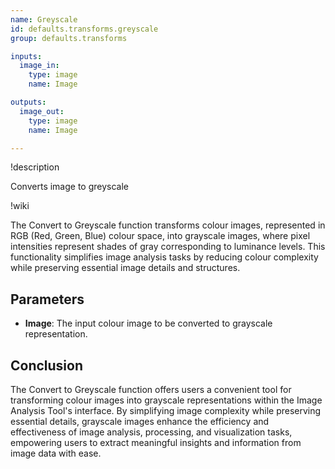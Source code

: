 ```yaml
---
name: Greyscale
id: defaults.transforms.greyscale
group: defaults.transforms

inputs:
  image_in:
    type: image
    name: Image

outputs:
  image_out:
    type: image
    name: Image

---
```


!description

Converts image to greyscale

!wiki

The Convert to Greyscale function transforms colour images, represented in RGB (Red, Green, Blue) colour space, into grayscale images, where pixel intensities represent shades of gray corresponding to luminance levels. This functionality simplifies image analysis tasks by reducing colour complexity while preserving essential image details and structures.

## Parameters

- **Image**: The input colour image to be converted to grayscale representation.

## Conclusion

The Convert to Greyscale function offers users a convenient tool for transforming colour images into grayscale representations within the Image Analysis Tool's interface. By simplifying image complexity while preserving essential details, grayscale images enhance the efficiency and effectiveness of image analysis, processing, and visualization tasks, empowering users to extract meaningful insights and information from image data with ease.